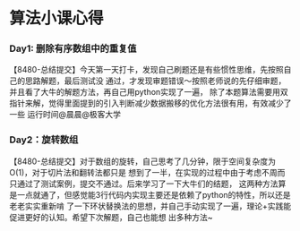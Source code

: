 # 算法小课心得
### Day1: 删除有序数组中的重复值
【8480-总结提交】今天第一天打卡，发现自己刷题还是有些惯性思维，先按照自己的思路解题，最后测试没
通过，才发现审题错误～按照老师说的先仔细审题，并且看了大牛的解题方法，再自己用python实现了一遍，
除了本题算法需要用双指针来解，觉得里面提到的引入判断减少数据搬移的优化方法很有用，有效减少了一些
运行时间@晨晨@极客大学
### Day2：旋转数组
【8480-总结提交】对于数组的旋转，自己思考了几分钟，限于空间复杂度为O(1)，对于切片法和翻转法都只是
想到了一半，在实现的过程中由于考虑不周而只通过了测试案例，提交不通过。后来学习了一下大牛们的结题，
这两种方法算是一点就通了，但感觉能3行代码内实现主要还是依赖了python的特性，所以还是老老实实重新啃
了一下环状替换法的思想，并自己手动实现了一遍，理论+实践能促进更好的认知。希望下次解题，自己也能想
出多种方法~

